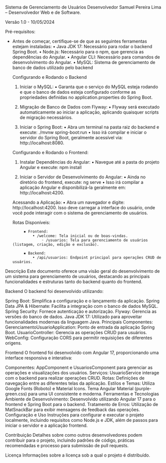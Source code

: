 Sistema de Gerenciamento de Usuários Desenvolvedor
Samuel Pereira Lima – Desenvolvedor Web e de Software.

Versão
1.0 - 10/05/2024

Pré-requisitos:

- Antes de começar, certifique-se de que as seguintes ferramentas estejam instaladas:
  • Java JDK 17: Necessário para rodar o backend Spring Boot.
  • Node.js: Necessário para o npm, que gerencia as dependências do Angular.
  • Angular CLI: Necessário para comandos de desenvolvimento do Angular.
  • MySQL: Sistema de gerenciamento de banco de dados utilizado pelo backend

  Configurando e Rodando o Backend

    1. Iniciar o MySQL:
       ▪ Garanta que o serviço do MySQL esteja rodando e que o banco de dados esteja configurado conforme as propriedades definidas no application.properties do Spring Boot.

    2. Migração de Banco de Dados com Flyway:
       ▪ Flyway será executado automaticamente ao iniciar a aplicação, aplicando quaisquer scripts de migração necessários.

    3. Iniciar o Spring Boot:
       ▪ Abra um terminal na pasta raiz do backend e execute: ./mvnw spring-boot:run
       • Isso irá compilar e iniciar o servidor do Spring Boot, geralmente acessível via: http://localhost:8080.

  Configurando e Rodando o Frontend:

    1. Instalar Dependências do Angular:
       ▪ Navegue até a pasta do projeto Angular e execute: npm install

    2. Iniciar o Servidor de Desenvolvimento do Angular:
       ▪ Ainda no diretório do frontend, execute: ng serve
       • Isso irá compilar a aplicação Angular e disponibilizá-la geralmente em: http://localhost:4200.

  Acessando a Aplicação:
  ▪ Abra um navegador e digite: http://localhost:4200.
  Isso deve carregar a interface do usuário, onde você pode interagir com o sistema de gerenciamento de usuários.

  Rotas Disponíveis:

           ▪ Frontend: 
               • /welcome: Tela inicial ou de boas-vindas.
                   ◦ /usuarios: Tela para gerenciamento de usuários (listagem, criação, edição e exclusão).
                 
           ▪ Backend:
               • /api/usuarios: Endpoint principal para operações CRUD de usuários.

Descrição
Este documento oferece uma visão geral do desenvolvimento de um sistema para gerenciamento de usuários, destacando as principais funcionalidades e estruturas tanto do backend quanto do frontend.

Backend
O backend foi desenvolvido utilizando:

Spring Boot: Simplifica a configuração e o lançamento da aplicação.
Spring Data JPA & Hibernate: Facilita a integração com o banco de dados MySQL.
Spring Security: Fornece autenticação e autorização.
Flyway: Gerencia as versões do banco de dados.
Java JDK 17: Utilizado para aproveitar funcionalidades modernas da linguagem Java.
Principais Componentes:
GerenciamentoUsuarioApplication: Ponto de entrada da aplicação Spring Boot.
UsuarioController: Gerencia as operações CRUD para usuários.
WebConfig: Configuração CORS para permitir requisições de diferentes origens.

Frontend
O frontend foi desenvolvido com Angular 17, proporcionando uma interface responsiva e interativa:

Componentes: AppComponent e UsuariosComponent para gerenciar as operações e visualizações dos usuários.
Serviços: UsuarioService interage com o backend para realizar operações CRUD.
Rotas: Definições de navegação entre as diferentes telas da aplicação.
Estilos e Temas:
Utiliza Google Fonts (Roboto) e Material Icons.
Tema Angular Material (purple-green.css) para uma UI consistente e moderna.
Ferramentas e Tecnologias
Ambiente de Desenvolvimento: Desenvolvido utilizando Angular 17 para o frontend e Spring Boot para o backend.
Tratamento de Erros: Utilização de MatSnackBar para exibir mensagens de feedback das operações.
Configuração e Uso
Instruções para configurar e executar o projeto localmente, incluindo requisitos como Node.js e JDK, além de passos para iniciar o servidor e a aplicação frontend.

Contribuição
Detalhes sobre como outros desenvolvedores podem contribuir para o projeto, incluindo padrões de código, práticas recomendadas e processo para submissão de pull requests.

Licença
Informações sobre a licença sob a qual o projeto é distribuído.